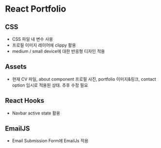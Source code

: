 # React Portfolio

## CSS

- CSS 파일 내 변수 사용
- 프로필 이미지 레이어에 clippy 활용
- medium / small device에 대한 반응형 디자인 적용

## Assets

- 현재 CV 파일, about component 프로필 사진, portfolio 이미지&링크, contact option 임시로 적용된 상태. 추후 수정 필요

## React Hooks

- Navbar active state 활용

## EmailJS

- Email Submission Form에 EmailJs 적용
